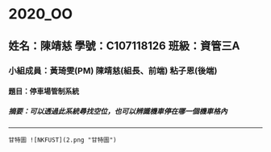 # 2020_OO

## 姓名：陳靖慈    學號：C107118126    班級：資管三A

### 小組成員：黃琦雯(PM)  陳靖慈(組長、前端)  粘子恩(後端)

#### 題目：停車場管制系統

##### 摘要：可以透過此系統尋找空位，也可以辨識機車停在哪一個機車格內

---
`
甘特圖
![NKFUST](2.png "甘特圖")
`
